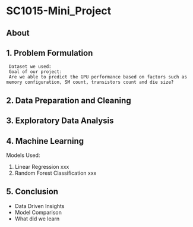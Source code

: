 # SC1015-Mini_Project

## About


## 1. Problem Formulation
     Dataset we used:
     Goal of our project:
     Are we able to predict the GPU performance based on factors such as memory configuration, SM count, transistors count and die size? 

## 2. Data Preparation and Cleaning

## 3. Exploratory Data Analysis

## 4. Machine Learning
Models Used:
1. Linear Regression
     xxx
2. Random Forest Classification
     xxx

## 5. Conclusion 
-  Data Driven Insights
-  Model Comparison
-  What did we learn



